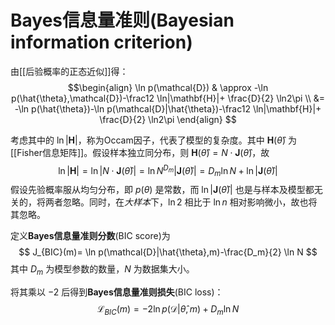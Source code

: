 # Bayes信息量准则(Bayesian information criterion)

由[[后验概率的正态近似]]得：
$$\begin{align}
\ln p(\mathcal{D}) & \approx -\ln p(\hat{\theta},\mathcal{D})-\frac12 \ln|\mathbf{H}|+ \frac{D}{2} \ln2\pi \\
&= -\ln p(\hat{\theta})-\ln p(\mathcal{D}|\hat{\theta})-\frac12 \ln|\mathbf{H}|+ \frac{D}{2} \ln2\pi
\end{align} $$

考虑其中的 $\ln|\mathbf{H}|$，称为Occam因子，代表了模型的复杂度。其中 $\mathbf{H}(\hat{\theta})$ 为 [[Fisher信息矩阵]]。假设样本独立同分布，则 $\mathbf{H}(\hat{\theta})=N \cdot \mathbf{J}(\hat{\theta})$，故
$$ \ln|\mathbf{H}|=\ln|N \cdot \mathbf{J}(\hat{\theta})|=\ln N^{D_m}| \mathbf{J}(\hat{\theta})|=D_m\ln N + \ln|\mathbf{J}(\hat{\theta})| $$
假设先验概率服从均匀分布，即 $p(\theta)$ 是常数，而 $\ln|\mathbf{J}(\hat{\theta})|$ 也是与样本及模型都无关的，将两者忽略。同时，在*大样本*下，$\ln2$ 相比于 $\ln n$ 相对影响微小，故也将其忽略。

定义**Bayes信息量准则分数**(BIC score)为
$$ J_{BIC}(m)= \ln p(\mathcal{D}|\hat{\theta},m)-\frac{D_m}{2} \ln N $$
其中 $D_m$ 为模型参数的数量，$N$ 为数据集大小。

将其乘以 $-2$ 后得到**Bayes信息量准则损失**(BIC loss)：
$$ \mathcal{L}_{BIC}(m)=-2\ln p(\mathcal{D}|\hat{\theta},m)+D_m \ln N $$

